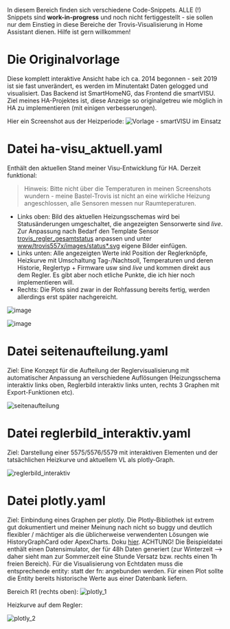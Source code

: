In diesem Bereich finden sich verschiedene Code-Snippets. ALLE (!) Snippets sind **work-in-progress** und noch nicht fertiggestellt - sie sollen nur dem Einstieg in diese Bereiche der Trovis-Visualisierung in Home Assistant dienen. Hilfe ist gern willkommen!

# **Die Originalvorlage**
Diese komplett interaktive Ansicht habe ich ca. 2014 begonnen - seit 2019 ist sie fast unverändert, es werden im Minutentakt Daten gelogged und visualisiert. Das Backend ist SmartHomeNG, das Frontend die smartVISU. Ziel meines HA-Projektes ist, diese Anzeige so originalgetreu wie möglich in HA zu implementieren (mit einigen verbesserungen).

Hier ein Screenshot aus der Heizperiode:
![__Vorlage - smartVISU im Einsatz__](https://github.com/user-attachments/assets/dd0faec7-c7be-47ee-b9c6-371eeabb3a05)

# Datei ha-visu_aktuell.yaml

Enthält den aktuellen Stand meiner Visu-Entwicklung für HA. Derzeit funktional:

> Hinweis: Bitte nicht über die Temperaturen in meinen Screenshots wundern - meine Bastel-Trovis ist nicht an eine wirkliche Heizung angeschlossen, alle Sensoren messen nur Raumteperaturen.

- Links oben: Bild des aktuellen Heizungsschemas wird bei Statusänderungen umgeschaltet, die angezeigten Sensorwerte sind _live_. Zur Anpassung nach Bedarf den Template Sensor [trovis_regler_gesamtstatus](https://github.com/Tom-Bom-badil/samson_trovis_557x/blob/fb5b95a82fc74c09eb616c466df82a3f73f5a9c4/HomeAssistant/trovis557x/template_sensors.yaml#L8C7-L8C34) anpassen und unter [www/trovis557x/images/status*.svg](https://github.com/Tom-Bom-badil/samson_trovis_557x/tree/master/HomeAssistant/www/trovis557x/images) eigene Bilder einfügen.
- Links unten: Alle angezeigten Werte inkl Position der Reglerknöpfe, Heizkurve mit Umschaltung Tag-/Nachtsoll, Temperaturen und deren Historie, Reglertyp + Firmware usw sind _live_ und kommen direkt aus dem Regler. Es gibt aber noch etliche Punkte, die ich hier noch implementieren will.
- Rechts: Die Plots sind zwar in der Rohfassung bereits fertig, werden allerdings erst später nachgereicht.

![image](https://github.com/user-attachments/assets/534518c6-ca7d-4575-a9d6-43975fd17a32)

![image](https://github.com/user-attachments/assets/14e4dc7b-dc75-4589-ae4d-8b718566ab95)

# **Datei seitenaufteilung.yaml**

Ziel: Eine Konzept für die Aufteilung der Reglervisualisierung mit automatischer Anpassung an verschiedene Auflösungen (Heizungsschema interaktiv links oben, Reglerbild interaktiv links unten, rechts 3 Graphen mit Export-Funktionen etc).

![seitenaufteilung](https://github.com/user-attachments/assets/374489ba-a67d-4748-b063-ee1df406f228)

# **Datei reglerbild_interaktiv.yaml**
Ziel: Darstellung einer 5575/5576/5579 mit interaktiven Elementen und der tatsächlichen Heizkurve und aktuellem VL als plotly-Graph.

![reglerbild_interaktiv](https://github.com/user-attachments/assets/d9cff9b5-2bd7-4564-8b1c-4be8c340e9a5)

# **Datei plotly.yaml**
Ziel: Einbindung eines Graphen per plotly. Die Plotly-Bibliothek ist extrem gut dokumentiert und meiner Meinung nach nicht so buggy und deutlich flexibler / mächtiger als die üblicherweise verwendenten Lösungen wie HistoryGraphCard oder ApexCharts. Doku [hier](https://plotly.com/javascript). ACHTUNG! Die Beispieldatei enthält einen Datensimulator, der für 48h Daten generiert (zur Winterzeit --> daher sieht man zur Sommerzeit eine Stunde Versatz bzw. rechts einen 1h freien Bereich). Für die Visualisierung von Echtdaten muss die entsprechende entity: statt der fn: angebunden werden. Für einen Plot sollte die Entity bereits historische Werte aus einer Datenbank liefern.

Bereich R1 (rechts oben):
![plotly_1](https://github.com/user-attachments/assets/4e264bbf-5d39-43ae-a783-4ce92bb04e4d)

Heizkurve auf dem Regler:

![plotly_2](https://github.com/user-attachments/assets/5bc4732e-2dc4-48da-b3d8-2964ac58fbba)
